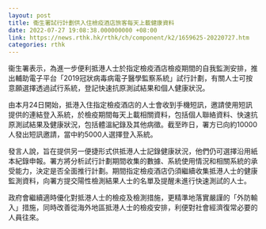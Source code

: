 ```yaml
---
layout: post
title: 衞生署試行計劃供入住檢疫酒店旅客每天上載健康資料
date: 2022-07-27 19:08:38.000000000 +08:00
link: https://news.rthk.hk/rthk/ch/component/k2/1659625-20220727.htm
categories: rthk
---
```


衞生署表示，為進一步便利抵港人士於指定檢疫酒店檢疫期間的自我監測安排，推出輔助電子平台「2019冠狀病毒病電子醫學監察系統」試行計劃，有關人士可按意願選擇透過試行系統，登記快速抗原測試結果和個人健康狀況。

由本月24日開始，抵港入住指定檢疫酒店的人士會收到手機短訊，邀請使用短訊提供的連結登入系統，於檢疫期間每天上載相關資料，包括個人聯絡資料、快速抗原測試結果及健康狀況，包括體溫紀錄及其他病徵。截至昨日，署方已向約10000人發出短訊邀請，當中約5000人選擇登入系統。

發言人說，旨在提供另一便捷形式供抵港人士記錄健康狀況，他們仍可選擇沿用紙本紀錄申報。署方將分析試行計劃期間收集的數據、系統使用情況和相關系統的承受能力，決定是否全面推行計劃。期間指定檢疫酒店仍須繼續收集抵港人士的健康監測資料，向署方提交陽性檢測結果人士的名單及提醒未進行快速測試的人士。

​政府會繼續適時優化對抵港人士的檢疫及檢測措施，更精準地落實嚴謹的「外防輸入」措施，同時改善從海外地區抵港人士的檢疫安排，利便對社會經濟復常必要的人員往來。
